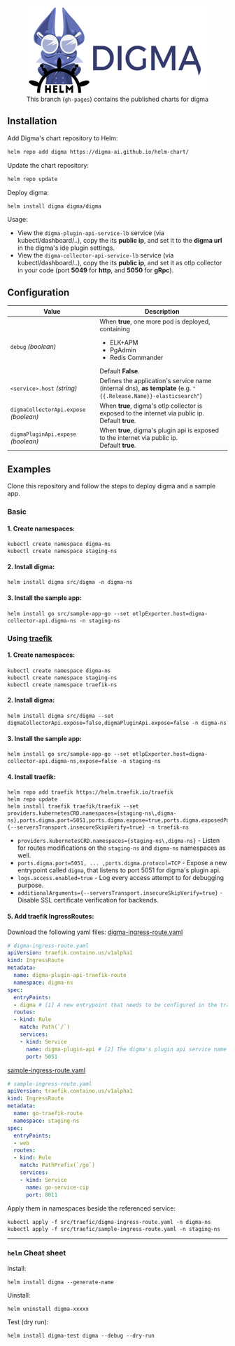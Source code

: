 <p align="center">
  <picture>
    <source media="(prefers-color-scheme: dark)" srcset=".github/images/digma-helm-dark.png">
    <source media="(prefers-color-scheme: light)" srcset=".github/images/digma-helm-light.png">
    <img width="410" height="200" src=".github/images/digma-helm-light.png" alt="digma+helm logos">
  </picture>
  <br/>
  This branch (<code>gh-pages</code>) contains the published charts for digma
</p>

## Installation

Add Digma's chart repository to Helm:
```bash
helm repo add digma https://digma-ai.github.io/helm-chart/
```

Update the chart repository:
```bash
helm repo update
```

Deploy digma:
```bash
helm install digma digma/digma
```

Usage:
- View the `digma-plugin-api-service-lb` service (via kubectl/dashboard/..), copy the its **public ip**, and set it to the **digma url** in the digma's ide plugin settings.
- View the `digma-collector-api-service-lb` service (via kubectl/dashboard/..), copy the its **public ip**, and set it as otlp collector in your code (port **5049** for **http**, and **5050** for **gRpc**).
## Configuration
| Value | Description |
| -- | --- |
| `debug` *(boolean)* |  When **true**, one more pod is deployed, containing <br/><ul><li>ELK+APM</li><li>PgAdmin</li><li>Redis Commander</li></ul>Default **False**.
| `<service>.host` *(string)* | Defines the application's service name (internal dns), **as template** (e.g. `"{{.Release.Name}}-elasticsearch"`)
| `digmaCollectorApi.expose` *(boolean)* | When **true**, digma's otlp collector is exposed to the internet via public ip.<br/>Default **true**.
| `digmaPluginApi.expose` *(boolean)* | When **true**, digma's plugin api is exposed to the internet via public ip.<br/>Default **true**.

## Examples
Clone this repository and follow the steps to deploy digma and a sample app.
### Basic
#### 1. Create namespaces:
```
kubectl create namespace digma-ns
kubectl create namespace staging-ns
```
#### 2. Install digma:
```
helm install digma src/digma -n digma-ns
```
#### 3. Install the sample app:
```
helm install go src/sample-app-go --set otlpExporter.host=digma-collector-api.digma-ns -n staging-ns
```

### Using [traefik](https://github.com/traefik/traefik)
#### 1. Create namespaces:
```
kubectl create namespace digma-ns
kubectl create namespace staging-ns
kubectl create namespace traefik-ns
```

#### 2. Install digma:
```
helm install digma src/digma --set digmaCollectorApi.expose=false,digmaPluginApi.expose=false -n digma-ns
```

#### 3. Install the sample app:
```
helm install go src/sample-app-go --set otlpExporter.host=digma-collector-api.digma-ns,expose=false -n staging-ns
```

#### 4. Install traefik:
```
helm repo add traefik https://helm.traefik.io/traefik
helm repo update
helm install traefik traefik/traefik --set providers.kubernetesCRD.namespaces={staging-ns\,digma-ns},ports.digma.port=5051,ports.digma.expose=true,ports.digma.exposedPort=5051,ports.digma.protocol=TCP,logs.access.enabled=true,additionalArguments={--serversTransport.insecureSkipVerify=true} -n traefik-ns
```
- `providers.kubernetesCRD.namespaces={staging-ns\,digma-ns}` - Listen for routes modifications on the `staging-ns` and `digma-ns` namespaces as well.
- `ports.digma.port=5051, ... ,ports.digma.protocol=TCP` - Expose a new entrypoint called `digma`, that listens to port 5051 for digma's plugin api.
- `logs.access.enabled=true` - Log every access attempt to for debugging purpose.
- `additionalArguments={--serversTransport.insecureSkipVerify=true}` - Disable SSL certificate verification for backends.

#### 5. Add traefik IngressRoutes:
Download the following yaml files:
[digma-ingress-route.yaml](https://github.com/digma-ai/helm-chart/blob/main/src/traefik/digma-ingress-route.yaml)
```yaml
# digma-ingress-route.yaml
apiVersion: traefik.containo.us/v1alpha1
kind: IngressRoute
metadata:
  name: digma-plugin-api-traefik-route
  namespace: digma-ns
spec:
  entryPoints:
  - digma # [1] A new entrypoint that needs to be configured in the traefik
  routes:
  - kind: Rule
    match: Path(`/`) 
    services:
    - kind: Service
      name: digma-plugin-api # [2] The digma's plugin api service name
      port: 5051
```
[sample-ingress-route.yaml](https://github.com/digma-ai/helm-chart/blob/main/src/traefik/sample-ingress-route.yaml)
```yaml
# sample-ingress-route.yaml
apiVersion: traefik.containo.us/v1alpha1
kind: IngressRoute
metadata:
  name: go-traefik-route
  namespace: staging-ns
spec:
  entryPoints:
  - web
  routes:
  - kind: Rule
    match: PathPrefix(`/go`)
    services:
    - kind: Service
      name: go-service-cip
      port: 8011
```

Apply them in namespaces beside the referenced service:
```
kubectl apply -f src/traefic/digma-ingress-route.yaml -n digma-ns
kubectl apply -f src/traefic/sample-ingress-route.yaml -n staging-ns
```
<hr/>

### `helm` Cheat sheet

Install:
```
helm install digma --generate-name
```

Uinstall:
```
helm uninstall digma-xxxxx
```

Test (dry run):
```
helm install digma-test digma --debug --dry-run 
```
